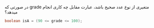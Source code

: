 در صورتی که grade متغیری از نوع عدد صحیح باشد، عبارت مقابل چه کاری انجام میدهد؟
```java
boolean isA = (90 <= grade <= 100);
```
